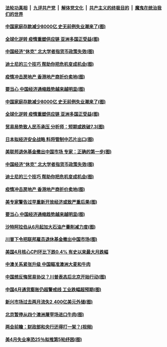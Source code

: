 ####  [法轮功真相](../../../../basic/blob/master/README.md?t=05140531) &nbsp;|&nbsp; [九评共产党](../../../../9ping.md/blob/master/README.md?t=05140531) &nbsp;|&nbsp; [解体党文化](../../../../jtdwh.md/blob/master/README.md?t=05140531)  &nbsp;|&nbsp; [共产主义的终极目的](../../../../gczydzjmd.md/blob/master/README.md?t=05140531) &nbsp;|&nbsp; [魔鬼在统治我们的世界](../../../../mgztzwmdsj.md/blob/master/README.md?t=05140531) 

#### [中国家庭存款减少8000亿 史无前例失业潮来了(图)](../pages/p5/933158.md?t=05140531) 

#### [全球化逆转 疫情重塑供应链 亚洲多国正受益(图)](../pages/p5/933144.md?t=05140531) 

#### [中国经济“休克” 北大学者指货币政策失效(图)](../pages/p5/933076.md?t=05140531) 

#### [迪士尼的三个技巧 帮助你把危机变成机会(图)](../pages/p5/933077.md?t=05140531) 

#### [疫情冲击房地产 香港地产商折价卖地(图)](../pages/p5/933056.md?t=05140531) 

#### [要当心 中国经济通缩趋势越来越明显(图)](../pages/p5/933078.md?t=05140531) 

#### [中国家庭存款减少8000亿 史无前例失业潮来了(图)](../pages/p5/933158.md?t=05140531) 

#### [全球化逆转 疫情重塑供应链 亚洲多国正受益(图)](../pages/p5/933144.md?t=05140531) 

#### [贸易局势致人民币承压 分析师：短期或跌破7.3(图)](../pages/p5/933139.md?t=05140531) 

#### [日本拟经济安全战略 料将管制中芯片出口(图)](../pages/p5/933137.md?t=05140531) 

#### [美联邦退休基金撤出中国市场 专家：正确的第一步(图)](../pages/p5/933117.md?t=05140531) 

#### [中国经济“休克” 北大学者指货币政策失效(图)](../pages/p5/933076.md?t=05140531) 

#### [迪士尼的三个技巧 帮助你把危机变成机会(图)](../pages/p5/933077.md?t=05140531) 

#### [疫情冲击房地产 香港地产商折价卖地(图)](../pages/p5/933056.md?t=05140531) 

#### [美专家警告过早重新开放经济或致严重后果(图)](../pages/p5/933104.md?t=05140531) 

#### [要当心 中国经济通缩趋势越来越明显(图)](../pages/p5/933078.md?t=05140531) 

#### [沙特阿拉伯从6月起加大石油产量削减力度(图)](../pages/p5/933102.md?t=05140531) 

#### [川普下令把联邦雇员退休基金撤出中国市场(图)](../pages/p5/933100.md?t=05140531) 

#### [美国4月核心CPI环比下跌0.4% 有史以来最大月跌幅](../pages/p5/933055.md?t=05140531) 

#### [中澳关系紧张升级 中国瞄准澳洲大麦和牛肉](../pages/p5/933049.md?t=05140531) 

#### [中国想反悔贸易协议？川普表态后北京开始行动(图)](../pages/p5/933043.md?t=05140531) 

#### [中国4月通货膨胀仍超警戒线 工业跌幅超预期(图)](../pages/p5/933023.md?t=05140531) 

#### [新兴市场过去两月流失2,400亿美元外储(图)](../pages/p5/933011.md?t=05140531) 

#### [北京暂停从四个澳洲屠宰场进口牛肉(图)](../pages/p5/933007.md?t=05140531) 

#### [两会前瞻：财政部和央行还得打一架？(视频)](../pages/p5/932941.md?t=05140531) 

#### [美4月失业率恐25％拟推第5轮纾困(图)](../pages/p5/932977.md?t=05140531) 

